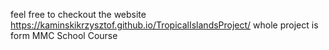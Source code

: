 feel free to checkout the website https://kaminskikrzysztof.github.io/TropicalIslandsProject/  whole project is form MMC School Course
